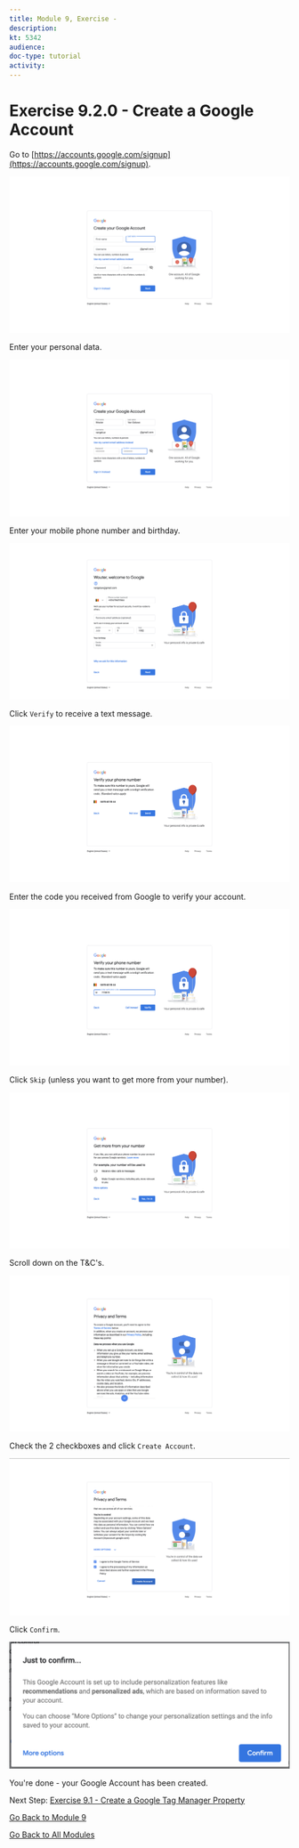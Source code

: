 ```yaml
---
title: Module 9, Exercise - 
description: 
kt: 5342
audience: 
doc-type: tutorial
activity: 
---
```


# Exercise 9.2.0 - Create a Google Account

Go to [https://accounts.google.com/signup](https://accounts.google.com/signup).

![GTM Setup](./images/1.png)

Enter your personal data.

![GTM Setup](./images/2.png)

Enter your mobile phone number and birthday.

![GTM Setup](./images/3.png)

Click ``Verify`` to receive a text message.

![GTM Setup](./images/4.png)

Enter the code you received from Google to verify your account.

![GTM Setup](./images/5.png)

Click ``Skip`` (unless you want to get more from your number).

![GTM Setup](./images/6.png)

Scroll down on the T&C's.

![GTM Setup](./images/7.png)

Check the 2 checkboxes and click ``Create Account``.

![GTM Setup](./images/8.png)

Click ``Confirm``.

![GTM Setup](./images/9.png)

You're done - your Google Account has been created.

Next Step: [Exercise 9.1 - Create a Google Tag Manager Property](./ex1.md)

[Go Back to Module 9](./README.md)

[Go Back to All Modules](../../README.md)
